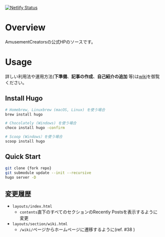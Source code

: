 [![Netlify Status](https://api.netlify.com/api/v1/badges/476617df-8e54-446f-8e90-47c78bede10c/deploy-status)](https://app.netlify.com/sites/hungry-albattani-56f646/deploys)
# Overview
AmusementCreatorsの公式HPのソースです。

# Usage
詳しい利用法や運用方法(**下準備**、**記事の作成**、**自己紹介の追加** 等)は[wiki](https://github.com/AmusementCreators/WebSite/wiki)を御覧ください。

## Install Hugo
```bash
# Homebrew, Linuxbrew (macOS, Linux) を使う場合
brew install hugo

# Chocolately (Windows) を使う場合
choco install hugo -confirm 

# Scoop (Windows）を使う場合
scoop install hugo
```

## Quick Start

```bash
git clone {fork repo}
git submodule update --init --recursive
hugo server -D
```

## 変更履歴
- `layouts/index.html`
   - `contents`直下のすべてのセクションのRecently Postsを表示するように変更
- `layouts/section/wiki.html`
   - `/wiki/`ページからホームページに遷移するように(ref. #38 )